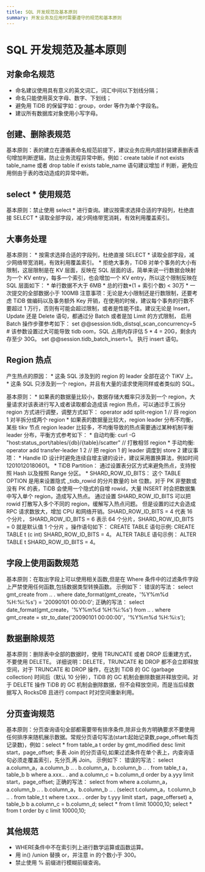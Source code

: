 ```yaml
---
title: SQL 开发规范及基本原则
summary: 开发业务及应用时需要遵守的规范和基本原则
---
```


# SQL 开发规范及基本原则

## 对象命名规范

* 命名建议使用具有意义的英文词汇，词汇中间以下划线分隔；
* 命名只能使用英文字母、数字、下划线；
* 避免用 TiDB 的保留字如：group，order 等作为单个字段名。
* 建议所有数据库对象使用小写字母。

## 创建、删除表规范

基本原则：表的建立在遵循表命名规范前提下，建议业务应用内部封装建表删表语句增加判断逻辑，防止业务流程异常中断。例如：create table if not exists table_name 或者 drop table if exists table_name 语句建议增加 if 判断，避免应用侧由于表的改动造成的异常中断。		

## select * 使用规范

基本原则：禁止使用 select * 进行查询。建议按需求选择合适的字段列，杜绝直接 SELECT * 读取全部字段，减少网络带宽消耗，有效利用覆盖索引。	

## 大事务处理

基本原则：
      * 按需求选择合适的字段列，杜绝直接 SELECT * 读取全部字段，减少网络带宽消耗，有效利用覆盖索引。
      * 拒绝大事务，TiDB 对单个事务的大小有限制，这层限制是在 KV 层面，反映在 SQL 层面的话，简单来说一行数据会映射为一个 KV entry，每多一个索引，也会增加一个 KV entry，所以这个限制反映在 SQL 层面如下：
            * 单行数据不大于 6MB
            * 总的行数*(1 + 索引个数) < 30万
            * 一次提交的全部数据小于 100MB
注意事项：无论是大小限制还是行数限制，还要考虑 TiDB 做编码以及事务额外 Key 开销，在使用的时候，建议每个事务的行数不要超过 1 万行，否则有可能会超过限制，或者是性能不佳。建议无论是 Insert，Update 还是 Delete 语句，都通过分 Batch 或者是加 Limit 的方式限制， 启用 Batch 操作步骤参考如下：
      set @@session.tidb_distsql_scan_concurrency=5 # 该参数设置过大可能导致 tidb oom，SQL 占用内存评估 5 * 4 = 20G，剩余内存至少 30G。
      set @@session.tidb_batch_insert=1。
      执行 insert 语句。

## Region 热点

产生热点的原因：
      * 这条 SQL 涉及到的 region 的 leader 全部在这个 TiKV 上。
      * 这条 SQL 只涉及到一个 region，并且有大量的请求使用同样或者类似的 SQL。

基本原则：
      * 如果表的数据量比较小，数据存储大概率只涉及到一个 region，大量请求对该表进行写入或者读取都会造成该 region 热点，可以通过手工拆分 region 方式进行调整，调整方式如下：
      operator add split-region 1   // 将 region 1 对半拆分成两个 region
      * 如果表的数据量比较大，region leader 分布不均衡，某些 tikv 节点 region leader 比较多，不均衡导致的热点需要通过某种机制平衡 leader 分布，平衡方式参考如下：
            * 自动均衡: curl -G "host:status_port/tables/{db}/{table}/scatter"  // 打散相邻 region
            * 手动均衡: operator add transfer-leader 1 2   // 把 region 1 的 leader 调度到 store 2
建议事项：
      * Handle ID 设计时避免连续自增主键的设计，建议采用置换算法，例如时间 12010120180601。
      * TiDB Partition：  通过设置表分区方式来避免热点，支持按照 Hash 以及按照 Range 分区。
      * SHARD_ROW_ID_BITS： 这个 TABLE OPTION 是用来设置隐式 _tidb_rowid 的分片数量的 bit 位数。对于 PK 非整数或没有 PK 的表，TiDB 会使用一个隐式的自增 rowid，大量 INSERT 时会把数据集中写入单个 region，造成写入热点。 通过设置 SHARD_ROW_ID_BITS 可以把 rowid 打散写入多个不同的 region，缓解写入热点问题。 但是设置的过大会造成 RPC 请求数放大，增加 CPU 和网络开销。SHARD_ROW_ID_BITS = 4 代表 16 个分片， SHARD_ROW_ID_BITS = 6 表示 64 个分片，SHARD_ROW_ID_BITS = 0 就是默认值 1 个分片 。操作语句如下：
      CREATE TABLE 语句示例: CREATE TABLE t (c int) SHARD_ROW_ID_BITS = 4。
      ALTER TABLE 语句示例： ALTER TABLE t SHARD_ROW_ID_BITS = 4。

## 字段上使用函数规范

基本原则：在取出字段上可以使用相关函数,但是在 Where 条件中的过滤条件字段上严禁使用任何函数,包括数据类型转换函数。
示例如下：
  错误的写法：
      select gmt_create
      from .. .
      where date_format(gmt_create，'%Y­%m­%d %H:%i:%s') = '2009­01­01 00:00:0';
  正确的写法：
      select date_format(gmt_create，'%Y­%m­%d %H:%i:%s')
      from .. .
      where gmt_create = str_to_date('2009­01­01 00:00:00'，'%Y­%m­%d %H:%i:s');

## 数据删除规范

基本原则：删除表中全部的数据时，使用 TRUNCATE 或者 DROP 后重建方式，不要使用 DELETE。
详细说明：DELETE，TRUNCATE 和 DROP 都不会立即释放空间，对于 TRUNCATE 和 DROP 操作，在达到 TiDB 的 GC (garbage collection) 时间后（默认 10 分钟），TiDB 的 GC 机制会删除数据并释放空间。对于 DELETE 操作 TiDB 的 GC 机制会删除数据，但不会释放空间，而是当后续数据写入 RocksDB 且进行 compact 时对空间重新利用。

## 分页查询规范				

基本原则：分页查询语句全部都需要带有排序条件,除非业务方明确要求不要使用任何排序来随机展示数据。常规分页语句写法(start:起始记录数,page_offset:每页记录数)，例如：select * from table_a t order by gmt_modified desc limit start，page_offset; 多表 Join 的分页语句,如果过滤条件在单个表上，内查询语句必须走覆盖索引，先分页,再 Join。
示例如下：
   错误的写法：
      select a.column_a，a.column_b .. . b.column_a，b.column_b .. .
      from table_t a，table_b b
      where a.xxx.. .
      and a.column_c = b.column_d
      order by a.yyy limit
      start，page_offset;
   正确的写法：
      select from
      where
      a.column_a，a.column_b .. . b.column_a，b.column_b .. . (select t.column_a，t.column_b .. .
      from table_t t
      where t.xxx.. .
      order by t.yyy limit start，page_offerset) a,				
      table_b b
      a.column_c = b.column_d;
      select * from t limit 10000,10;
      select * from t order by c limit 10000,10;	

## 其他规范					
* WHERE条件中不在索引列上进行数学运算或函数运算。
* 用 in() /union 替换 or，并注意 in 的个数小于 300。
* 禁止使用 % 前缀进行模糊前缀查询。
